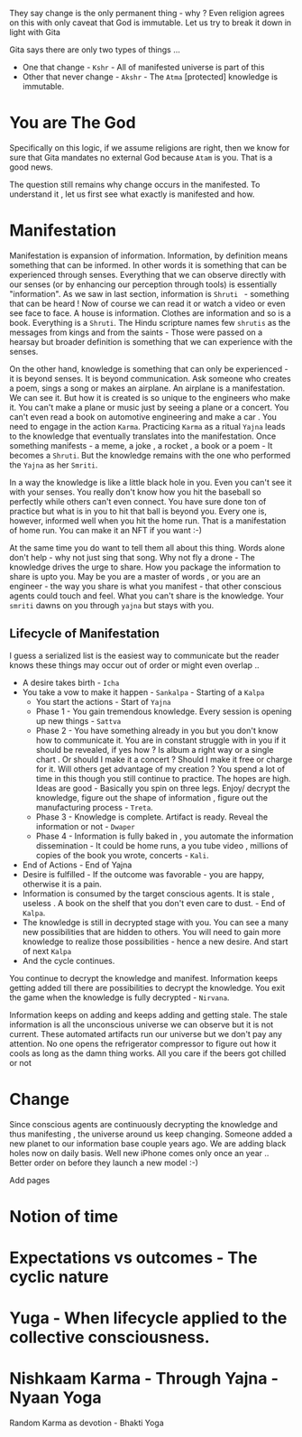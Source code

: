 They say change is the only permanent thing - why ? Even religion agrees on this with only caveat that God is immutable. Let us try to break it down in light with Gita

Gita says there are only two types of things ...

- One that change - `Kshr` - All of manifested universe is part of this 
- Other that never change - `Akshr` - The `Atma` [protected] knowledge is immutable. 

# You are The God

Specifically on this logic, if we assume religions are right, then we know for sure that Gita mandates no external God because `Atam` is you. That is a good news. 

The question still remains why change occurs in the manifested. To understand it , let us first see what exactly is manifested and how. 

# Manifestation

Manifestation is expansion of information. Information, by definition means something that can be informed. In other words it is something that can be experienced through senses. Everything that we can observe directly with our senses (or by enhancing our perception through tools) is essentially "information". As we saw in last section, information is `Shruti ` - something that can be heard ! Now of course we can read it or watch a video or even see face to face. A house is information. Clothes are information and so is a book. Everything is a `Shruti`. The Hindu scripture names few `shrutis` as the messages from kings and from the saints - Those were passed on a hearsay but broader definition is something that we can experience with the senses. 

On the other hand, knowledge is something that can only be experienced - it is beyond senses. It is beyond communication. Ask someone who creates a poem, sings a song or makes an airplane. An airplane is a manifestation. We can see it. But how it is created is so unique to the engineers who make it. You can't make a plane or music just by seeing a plane or a concert. You can't even read a book on automotive engineering and make a car . You need to engage in the action `Karma`. Practicing `Karma` as a ritual `Yajna` leads to the knowledge that eventually translates into the manifestation. Once something manifests - a meme, a joke , a rocket , a book or a poem - It becomes a `Shruti`. But the knowledge remains with the one who performed the `Yajna` as her `Smriti`. 

In a way the knowledge is like a little black hole in you. Even you can't see it with your senses. You really don't know how you hit the baseball so perfectly while others can't even connect. You have sure done ton of practice but what is in you to hit that ball is beyond you. Every one is, however, informed well when you hit the home run. That is a manifestation of home run. You can make it an NFT if you want :-)

At the same time you do want to tell them all about this thing. Words alone don't help - why not just sing that song. Why not fly a drone - The knowledge drives the urge to share. How you package the information to share is upto you. May be you are a master of words , or you are an engineer - the way you share is what you manifest - that other conscious agents could touch and feel. What you can't share is the knowledge. Your `smriti` dawns on you through `yajna` but stays with you. 

## Lifecycle of Manifestation

I guess a serialized list is the easiest way to communicate but the reader knows these things may occur out of order or might even overlap ..

- A desire takes birth  - `Icha`
- You take a vow to make it happen - `Sankalpa` - Starting of a `Kalpa`
    - You start the actions - Start of `Yajna`
    - Phase 1 - You gain tremendous knowledge. Every session is opening up new things - `Sattva`
    - Phase 2 - You have something already in you but you don't know how to communicate it. You are in constant struggle with in you if it should be revealed, if yes how ? Is album a right way or a single chart .  Or should I make it a concert ? Should I make it free or charge for it. Will others get advantage of my creation ? You spend a lot of time in this though you still continue to practice. The hopes are high. Ideas are good - Basically you spin on three legs. Enjoy/ decrypt the knowledge, figure out the shape of information , figure out the manufacturing process - `Treta`. 
    - Phase 3 - Knowledge is complete. Artifact is ready. Reveal the information or not - `Dwaper`
    - Phase 4 - Information is fully baked in , you automate the information dissemination - It could be home runs, a you tube video , millions of copies of the book you wrote, concerts - `Kali`.
- End of Actions - End of Yajna
- Desire is fulfilled - If the outcome was favorable - you are happy, otherwise it is a pain. 
- Information is consumed by the target conscious agents. It is stale , useless . A book on the shelf that you don't even care to dust. - End of `Kalpa`. 
- The knowledge is still in decrypted stage with you. You can see a many new possibilities that are hidden to others. You will need to gain more knowledge to realize those possibilities - hence a new desire. And start of next `Kalpa`
- And the cycle continues. 


You continue to decrypt the knowledge and manifest. Information keeps getting added till there are possibilities to decrypt the knowledge. You exit the game when the knowledge is fully decrypted - `Nirvana`. 

Information keeps on adding and keeps adding and getting stale. The stale information is all the unconscious universe we can observe but it is not current. These automated artifacts run our universe but we don't pay any attention. No one opens the refrigerator compressor to figure out how it cools as long as the damn thing works. All you care if the beers got chilled or not 

# Change 

Since conscious agents are continuously decrypting the knowledge and thus manifesting , the universe around us keep changing. Someone added a new planet to our information base couple years ago. We are adding black holes now on daily basis. Well new iPhone comes only once an year .. Better order on before they launch a new model :-)


Add pages

# Notion of time
# Expectations vs outcomes - The cyclic nature
# Yuga - When lifecycle applied to the collective consciousness. 
# Nishkaam Karma - Through Yajna - Nyaan Yoga
Random Karma as devotion - Bhakti Yoga

